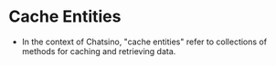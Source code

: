 # Cache Entities

- In the context of Chatsino, "cache entities" refer to collections of methods for caching and retrieving data.
